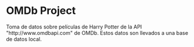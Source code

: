 <h1>OMDb Project</h1>
Toma de datos sobre películas de Harry Potter de la API "http://www.omdbapi.com" de OMDb. Estos datos son llevados a una base de datos local.
